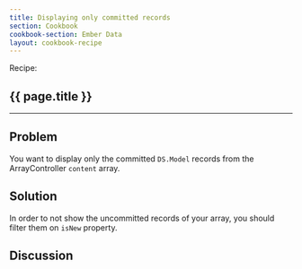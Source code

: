 ```yaml
---
title: Displaying only committed records
section: Cookbook
cookbook-section: Ember Data
layout: cookbook-recipe
---
```

<span class="recipe-label">Recipe:</span>
## {{ page.title }}
-----
## Problem

You want to display only the committed `DS.Model` records from the ArrayController `content` array.

## Solution

In order to not show the uncommitted records of your array, you should filter them on `isNew` property.

## Discussion
